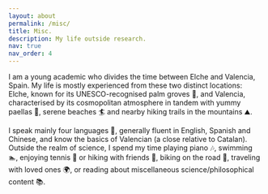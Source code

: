 ```yaml
---
layout: about
permalink: /misc/
title: Misc.
description: My life outside research.
nav: true
nav_order: 4
---
```


I am a young academic who divides the time between Elche and Valencia, Spain. My life is mostly experienced from these two distinct locations: Elche, known for its UNESCO-recognised palm groves 🌴, and Valencia, characterised by its cosmopolitan atmosphere in tandem with yummy paellas 🥘, serene beaches 🏄 and nearby hiking trails in the mountains ⛰️.

I speak mainly four languages 📑, generally fluent in English, Spanish and Chinese, and know the basics of Valencian (a close relative to Catalan). Outside the realm of science, I spend my time playing piano 🎶, swimming 🏊, enjoying tennis 🎾 or hiking with friends 🧗, biking on the road 🚴, traveling with loved ones 🌍, or reading about miscellaneous science/philosophical content 📚.
